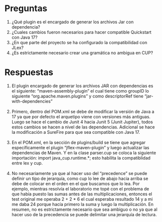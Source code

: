 # Preguntas

1. ¿Qué plugin es el encargado de generar los archivos Jar con dependencia?
2. ¿Cuales cambios fueron necesarios para hacer compatible Quickstart con Java 17?
3. ¿En que parte del proyecto se ha configurado la compatibilidad con JLex?
4. ¿Es estrictamente necesario crear una gramática no ambigua en CUP?


# Respuestas

1. El plugin encargado de generar los archivos JAR con dependencias es el siguiente:
   “maven-assembly-plugin” el cual tiene como groupID lo siguiente “org.apache.maven.plugins” y como descriptorRef tiene “jar-with-dependencies”
   <br></br>
2. Primero, dentro del POM.xml se debe de modificar la versión de Java a 17 ya que por defecto el arquetipo viene con versiones más antiguas.
   Luego se hace el cambio de Junit 4 hacia Junit 5 (Junit Jupiter), todos estos cambios se hacen a nivel de las dependencias. Adicional se hace la modificación a SureFire para que sea compatible con Java 17.
   <br></br>
3. En el POM.xml, en la sección de plugins/build se tiene que agregar específicamente el plugin “jflex-maven-plugin” y luego actualizar las dependencias de Maven. Y en la clase parser.cup se coloca la siguiente importación: import java_cup.runtime.*; esto habilita la compatiblidad entre lex y cup.
   <br></br>
4. No necesariamente ya que al hacer uso del “precedence” se puede definir un tipo de jerarquía, como cup lo lee de abajo hacia arriba se debe de colocar en el orden en el que buscamos que lo lea. Por ejemplo, mientras resolvía el laboratorio me topé con el problema de que había puesto las sumas antes de las multiplicaciones, entonces el test original me operaba 2 + 2 * 6 el cual esperaba resultado 14 y a mi me daba 24 porque hacía primero la suma y luego la multiplicación. En resumen, no es estrictamente necesario que sea ambiguo o no ya que al hacer uso de la precedencia se puede delimitar una jerarquía de lectura.
